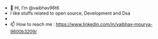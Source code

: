 - 👋 Hi, I’m @vaibhav96t6
- I like stuffs related to open source, Development and Dsa
- 
- 📫 How to reach me : https://www.linkedin.com/in/vaibhav-mourya-9600b3209/

<!---
vaibhav96t6/vaibhav96t6 is a ✨ special ✨ repository because its `README.md` (this file) appears on your GitHub profile.
You can click the Preview link to take a look at your changes.
--->
